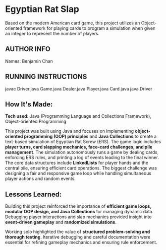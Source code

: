 # Egyptian Rat Slap
Based on the modern American card game, this project utilizes an Object-oriented framework for playing cards to program a simulation when given an integer to represent the number of players.

## AUTHOR INFO
Names: Benjamin Chan 

## RUNNING INSTRUCTIONS
javac Driver.java Game.java Dealer.java Player.java Card.java
java Driver

## How It's Made:

**Tech used:** Java (Programming Language and Collections Framework), Object-oriented Programming

This project was built using Java and focuses on implementing **object-oriented programming (OOP) principles** and **Java Collections** to create a text-based simulation of Egyptian Rat Screw (ERS). The game logic includes **player turns, card slapping mechanics, face-card challenges, and pile management**. The simulation autonomously runs a game by dealing cards, enforcing ERS rules, and printing a log of events leading to the final winner. The core data structures include **LinkedLists** for player hands and the central pile, ensuring efficient card operations. The biggest challenge was designing a fair and responsive game loop while handling simultaneous player actions and random events.

## Lessons Learned:

Building this project reinforced the importance of **efficient game loops, modular OOP design, and Java Collections** for managing dynamic data. Debugging player interactions and slap mechanics provided insight into **event-driven gameplay** and **randomized simulations**.  

Working solo highlighted the value of **structured problem-solving and thorough testing**. Iterative debugging and careful documentation were essential for refining gameplay mechanics and ensuring rule enforcement.

